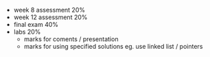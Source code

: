 * week 8 assessment 20%
* week 12 assessment 20%
* final exam 40%
* labs 20%
  * marks for coments / presentation
  * marks for using specified solutions eg. use linked list / pointers
  
